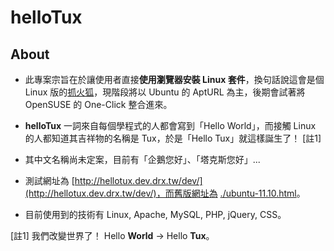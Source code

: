 # helloTux

## About

* 此專案宗旨在於讓使用者直接**使用瀏覽器安裝 Linux 套件**，換句話說這會是個 Linux 版的[抓火狐](http://gfx.tw/)，現階段將以 Ubuntu 的 AptURL 為主，後期會試著將 OpenSUSE 的 One-Click 整合進來。

* **helloTux** 一詞來自每個學程式的人都會寫到「Hello World」，而接觸 Linux 的人都知道其吉祥物的名稱是 Tux，於是「Hello Tux」就這樣誕生了！ [註1]

* 其中文名稱尚未定案，目前有「企鵝您好」、「塔克斯您好」...

* 測試網址為 [http://hellotux.dev.drx.tw/dev/](http://hellotux.dev.drx.tw/dev/)，而舊版網址為 [./ubuntu-11.10.html](http://hellotux.dev.drx.tw/ubuntu-11.10.html)。

* 目前使用到的技術有 Linux, Apache, MySQL, PHP, jQuery, CSS。

 [註1] 我們改變世界了！ Hello **World** →  Hello **Tux**。

